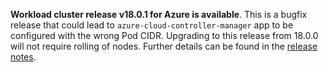 **Workload cluster release v18.0.1 for Azure is available**. This is a bugfix release that could lead to `azure-cloud-controller-manager` app to be configured with the wrong Pod CIDR. Upgrading to this release from 18.0.0 will not require rolling of nodes. Further details can be found in the [release notes](https://docs.giantswarm.io/changes/workload-cluster-releases-azure/releases/azure-v18.0.1/).
